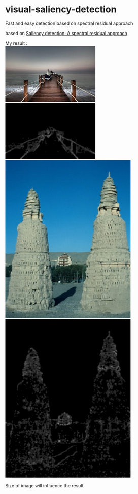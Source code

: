 # visual-saliency-detection
 Fast and easy detection based on spectral residual approach

based on [Saliency detection: A spectral residual approach](https://www.researchgate.net/profile/Liqing_Zhang3/publication/221364530_Saliency_Detection_A_Spectral_Residual_Approach/links/55b497f208ae092e9653c2bc.pdf)</br>

My result :  
![0](https://github.com/MirusUmbra/Display-data/raw/master/visual-saliency-detection/s1.jpg)![1](https://github.com/MirusUmbra/Display-data/raw/master/visual-saliency-detection/s1_2.png)</br>
![2](https://github.com/MirusUmbra/Display-data/raw/master/visual-saliency-detection/s2.png)![3](https://github.com/MirusUmbra/Display-data/raw/master/visual-saliency-detection/s2_2.png)</br>

Size of image will influence the result
